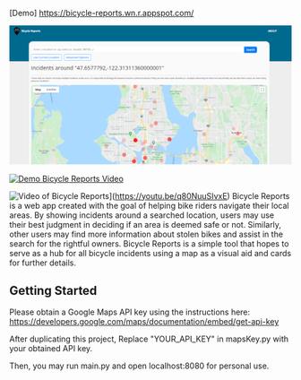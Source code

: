 [Demo] https://bicycle-reports.wn.r.appspot.com/

![Preview of Bicycle Reports](static/bicyclereportspreview.png "Preview of Bicycle Reports")

[![Demo Bicycle Reports Video](https://share.gifyoutube.com/KzB6Gb.gif)](https://www.youtube.com/watch?v=q80NuuSIvxE)

![Video of Bicycle Reports](https://img.youtube.com/vi/q80NuuSIvxE/maxresdefault.jpg)](https://youtu.be/q80NuuSIvxE)
Bicycle Reports is a web app created with the goal of helping bike riders navigate their
local areas. By showing incidents around a searched location, users may use their best
judgment in deciding if an area is deemed safe or not. Similarly, other users may find
more information about stolen bikes and assist in the search for the rightful owners.
Bicycle Reports is a simple tool that hopes to serve as a hub for all bicycle incidents
using a map as a visual aid and cards for further details.

## Getting Started
Please obtain a Google Maps API key using the instructions here:
https://developers.google.com/maps/documentation/embed/get-api-key

After duplicating this project,
Replace "YOUR_API_KEY" in mapsKey.py with your obtained API key.

Then, you may run main.py and open localhost:8080 for personal use.